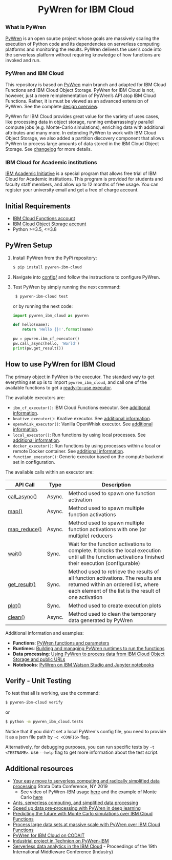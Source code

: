 <h1><p align="center"> PyWren for IBM Cloud </p></h1>

### What is PyWren

[PyWren](https://github.com/pywren/pywren) is an open source project whose goals are massively scaling the execution of Python code and its dependencies on serverless computing platforms and monitoring the results. PyWren delivers the user’s code into the serverless platform without requiring knowledge of how functions are invoked and run.

### PyWren and IBM Cloud

This repository is based on [PyWren](https://github.com/pywren/pywren) main branch and adapted for IBM Cloud Functions and IBM Cloud Object Storage. PyWren for IBM Cloud is not, however, just a mere reimplementation of PyWren’s API atop IBM Cloud Functions. Rather, it is must be viewed as an advanced extension of PyWren. See the complete [design overview](docs/DESIGN.md).

PyWren for IBM Cloud provides great value for the variety of uses cases, like processing data in object storage, running embarrassingly parallel compute jobs (e.g. Monte-Carlo simulations), enriching data with additional attributes and many more. In extending PyWren to work with IBM Cloud Object Storage, we also added a partition discovery component that allows PyWren to process large amounts of data stored in the IBM Cloud Object Storage. See [changelog](CHANGELOG.md) for more details.

### IBM Cloud for Academic institutions

[IBM Academic Initiative](https://ibm.biz/academic) is a special program that allows free trial of IBM Cloud for Academic institutions. This program is provided for students and faculty staff members, and allow up to 12 months of free usage. You can register your university email and get a free of charge account.

## Initial Requirements

* [IBM Cloud Functions account](https://cloud.ibm.com/functions)
* [IBM Cloud Object Storage account](https://www.ibm.com/cloud/object-storage)
* Python >=3.5, <=3.8

## PyWren Setup

1. Install PyWren from the PyPi repository:

    ```bash
    $ pip install pywren-ibm-cloud
    ```

2. Navigate into [config/](config/) and follow the instructions to configure PyWren.

3. Test PyWren by simply running the next command:
  
   ```bash
    $ pywren-ibm-cloud test
   ```

   or by running the next code:

   ```python
   import pywren_ibm_cloud as pywren

   def hello(name):
       return 'Hello {}!'.format(name)

   pw = pywren.ibm_cf_executor()
   pw.call_async(hello, 'World')
   print(pw.get_result())
   ```

## How to use PyWren for IBM Cloud

The primary object in PyWren is the executor. The standard way to get everything set up is to import `pywren_ibm_cloud`, and call one of the available functions to get a [ready-to-use executor](docs/api-details.md#executor).

The available executors are:

* `ibm_cf_executor()`: IBM Cloud Functions executor. See [additional information](docs/executors/ibm_cf.md).
* `knative_executor()`: Knative executor. See [additional information](docs/executors/knative.md).
* `openwhisk_executor()`: Vanilla OpenWhisk executor. See [additional information](docs/executors/openwhisk.md).
* `local_executor()`: Run functions by using local processes. See [additional information](docs/executors/localhost.md).
* `docker_executor()`: Run functions by using processes within a local or remote Docker container. See [additional information](docs/executors/docker.md).
* `function_executor()`: Generic executor based on the compute backend set in configuration.

The available calls within an executor are:

|API Call| Type | Description|
|---|---|---|
|[call_async()](docs/api-details.md#executorcall_async) | Async. | Method used to spawn one function activation |
|[map()](docs/api-details.md#executormap) | Async. | Method used to spawn multiple function activations |
|[map_reduce()](docs/api-details.md#executormap_reduce) | Async. | Method used to spawn multiple function activations with one (or multiple) reducers|
|[wait()](docs/api-details.md#executorwait) | Sync. | Wait for the function activations to complete. It blocks the local execution until all the function activations finished their execution (configurable)|
|[get_result()](docs/api-details.md#executorget_result) | Sync. | Method used to retrieve the results of all function activations. The results are returned within an ordered list, where each element of the list is the result of one activation|
|[plot()](docs/api-details.md#executorplot) | Sync. | Method used to create execution plots |
|[clean()](docs/api-details.md#executorclean) | Async. | Method used to clean the temporary data generated by PyWren|

Additional information and examples:

* **Functions**: [PyWren functions and parameters](docs/functions.md)
* **Runtimes**: [Building and managing PyWren runtimes to run the functions](runtime/)
* **Data processing**: [Using PyWren to process data from IBM Cloud Object Storage and public URLs](docs/data-processing.md)
* **Notebooks**: [PyWren on IBM Watson Studio and Jupyter notebooks](examples/hello_world.ipynb)

## Verify - Unit Testing

To test that all is working, use the command:

```bash
$ pywren-ibm-cloud verify
```

or

```bash
$ python -m pywren_ibm_cloud.tests
```

Notice that if you didn't set a local PyWren's config file, you need to provide it as a json file path by `-c <CONFIG>` flag.

Alternatively, for debugging purposes, you can run specific tests by `-t <TESTNAME>`. use `--help` flag to get more information about the test script.

## Additional resources

* [Your easy move to serverless computing and radically simplified data processing](https://conferences.oreilly.com/strata/strata-ny/public/schedule/detail/77226) Strata Data Conference, NY 2019
  * See video of PyWren-IBM usage [here](https://www.youtube.com/watch?v=EYa95KyYEtg&list=PLpR7f3Www9KCjYisaG7AMaR0C2GqLUh2G&index=3&t=0s) and the example of Monte Carlo [here](https://www.youtube.com/watch?v=vF5HI2q5VKw&list=PLpR7f3Www9KCjYisaG7AMaR0C2GqLUh2G&index=2&t=0s)
* [Ants, serverless computing, and simplified data processing](https://developer.ibm.com/blogs/2019/01/31/ants-serverless-computing-and-simplified-data-processing/)
* [Speed up data pre-processing with PyWren in deep learning](https://developer.ibm.com/patterns/speed-up-data-pre-processing-with-pywren-in-deep-learning/)
* [Predicting the future with Monte Carlo simulations over IBM Cloud Functions](https://www.ibm.com/blogs/bluemix/2019/01/monte-carlo-simulations-with-ibm-cloud-functions/)
* [Process large data sets at massive scale with PyWren over IBM Cloud Functions](https://www.ibm.com/blogs/bluemix/2018/04/process-large-data-sets-massive-scale-pywren-ibm-cloud-functions/)
* [PyWren for IBM Cloud on CODAIT](https://developer.ibm.com/code/open/centers/codait/projects/pywren/)
* [Industrial project in Technion on PyWren-IBM](http://www.cs.technion.ac.il/~cs234313/projects_sites/W19/04/site/)
* [Serverless data analytics in the IBM Cloud](https://dl.acm.org/citation.cfm?id=3284029) - Proceedings of the 19th International Middleware Conference (Industry)
